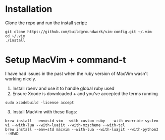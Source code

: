 # Installation

Clone the repo and run the install script:

    git clone https://github.com/buildgroundwork/vim-config.git ~/.vim
    cd ~/.vim
    ./install

# Setup MacVim + command-t

I have had issues in the past when the ruby version of MacVim wasn't working
nicely.

1) Install rbenv and use it to handle global ruby used
2) Ensure Xcode is downloaded + and you've accepted the terms running
```
sudo xcodebuild -license accept
```
3) Install MacVim with these flags:
```
brew install --env=std vim --with-custom-ruby  --with-override-system-vi --with-lua --with-luajit --with-mzscheme --with-tcl
brew install --env=std macvim --with-lua --with-luajit --with-python3 --HEAD
```
